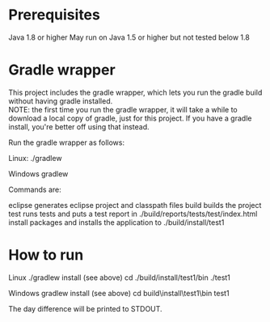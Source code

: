 Prerequisites
=============

Java 1.8 or higher 
May run on Java 1.5 or higher but not tested below 1.8

Gradle wrapper
==============

This project includes the gradle wrapper, which lets you run the gradle build without having gradle installed.  
NOTE: the first time you run the gradle wrapper, it will take a while to download a local copy of gradle, just for this project.  If you have a gradle install, you're better off using that instead.

Run the gradle wrapper as follows:

Linux:
./gradlew <command>

Windows
gradlew <command>

 
Commands are:

eclipse
  generates eclipse project and classpath files
build
  builds the project
test
  runs tests and puts a test report in ./build/reports/tests/test/index.html
install
  packages and installs the application to ./build/install/test1
  
How to run
==========

Linux
  ./gradlew install (see above)
  cd ./build/install/test1/bin 
  ./test1 <date1> <date2>

Windows
  gradlew install (see above)
  cd build\install\test1\bin 
  test1 <date1> <date2>

The day difference will be printed to STDOUT.




 

